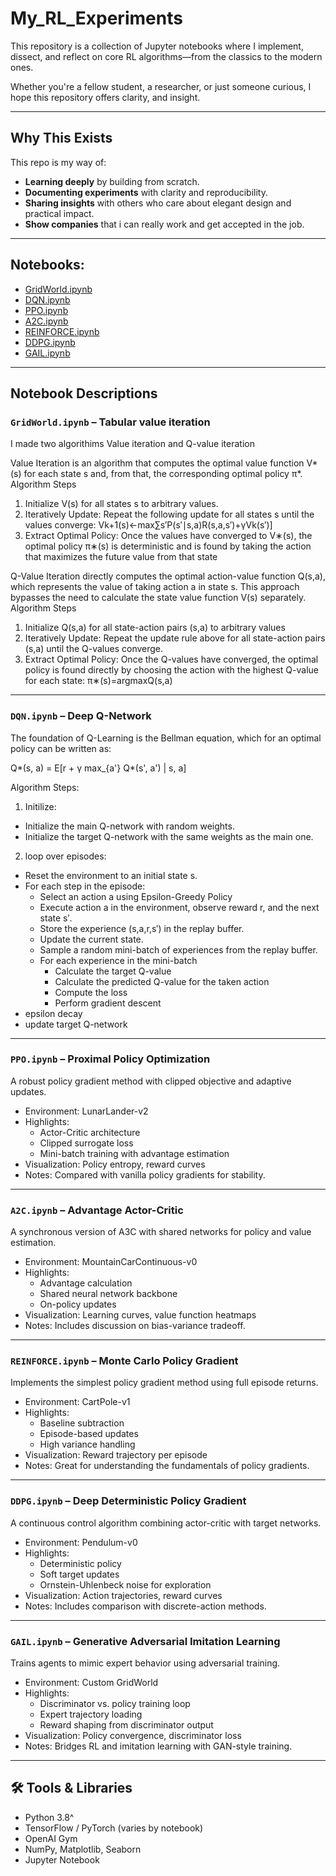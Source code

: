 # My_RL_Experiments

This repository is a collection of Jupyter notebooks where I implement, dissect, and reflect on core RL algorithms—from the classics to the modern ones.

Whether you're a fellow student, a researcher, or just someone curious, I hope this repository offers clarity, and insight.

---

## Why This Exists

This repo is my way of:
- **Learning deeply** by building from scratch.
- **Documenting experiments** with clarity and reproducibility.
- **Sharing insights** with others who care about elegant design and practical impact.
- **Show companies** that i can really work and get accepted in the job.
---

## Notebooks:

- [GridWorld.ipynb](#gridworldipynb--tabular-rl-exploration)
- [DQN.ipynb](#dqnipynb--deep-q-network)
- [PPO.ipynb](#ppoipynb--proximal-policy-optimization)
- [A2C.ipynb](#a2cipynb--advantage-actor-critic)
- [REINFORCE.ipynb](#reinforceipynb--monte-carlo-policy-gradient)
- [DDPG.ipynb](#ddpgipynb--deep-deterministic-policy-gradient)
- [GAIL.ipynb](#gailipynb--generative-adversarial-imitation-learning)

---

## Notebook Descriptions

### `GridWorld.ipynb` – Tabular value iteration
I made two algorithims Value iteration and Q-value iteration

Value Iteration is an algorithm that computes the optimal value function V*(s) for each state s and, from that, the corresponding optimal policy π*.
Algorithm Steps
1. Initialize V(s) for all states s to arbitrary values.
2. Iteratively Update: Repeat the following update for all states s until the values converge: Vk+1(s)←max∑s′P(s′∣s,a)R(s,a,s′)+γVk(s′)]
3. Extract Optimal Policy: Once the values have converged to V∗(s), the optimal policy π∗(s) is deterministic and is found by taking the action that maximizes the future value from that state

Q-Value Iteration directly computes the optimal action-value function Q(s,a), which represents the value of taking action a in state s. This approach bypasses the need to calculate the state value function V(s) separately.
Algorithm Steps
1. Initialize Q(s,a) for all state-action pairs (s,a) to arbitrary values
2. Iteratively Update: Repeat the update rule above for all state-action pairs (s,a) until the Q-values converge.
3. Extract Optimal Policy: Once the Q-values have converged, the optimal policy is found directly by choosing the action with the highest Q-value for each state: π∗(s)=argmaxQ(s,a)
---
### `DQN.ipynb` – Deep Q-Network  

The foundation of Q-Learning is the Bellman equation, which for an optimal policy can be written as:

Q*(s, a) = E[r + γ max_{a'} Q*(s', a') | s, a]

Algorithm Steps:
1. Initilize:
  - Initialize the main Q-network with random weights.
  - Initialize the target Q-network with the same weights as the main one.
2. loop over episodes:
  - Reset the environment to an initial state s.
  - For each step in the episode:
    - Select an action a using Epsilon-Greedy Policy
    - Execute action a in the environment, observe reward r, and the next state s′.
    - Store the experience (s,a,r,s′) in the replay buffer.
    - Update the current state.
    - Sample a random mini-batch of experiences from the replay buffer.
    - For each experience in the mini-batch
      - Calculate the target Q-value
      - Calculate the predicted Q-value for the taken action
      - Compute the loss
      - Perform gradient descent
  - epsilon decay
  - update target Q-network

---








### `PPO.ipynb` – Proximal Policy Optimization  
A robust policy gradient method with clipped objective and adaptive updates.  
- Environment: LunarLander-v2  
- Highlights:  
  - Actor-Critic architecture  
  - Clipped surrogate loss  
  - Mini-batch training with advantage estimation  
- Visualization: Policy entropy, reward curves  
- Notes: Compared with vanilla policy gradients for stability.

---

### `A2C.ipynb` – Advantage Actor-Critic  
A synchronous version of A3C with shared networks for policy and value estimation.  
- Environment: MountainCarContinuous-v0  
- Highlights:  
  - Advantage calculation  
  - Shared neural network backbone  
  - On-policy updates  
- Visualization: Learning curves, value function heatmaps  
- Notes: Includes discussion on bias-variance tradeoff.

---

### `REINFORCE.ipynb` – Monte Carlo Policy Gradient  
Implements the simplest policy gradient method using full episode returns.  
- Environment: CartPole-v1  
- Highlights:  
  - Baseline subtraction  
  - Episode-based updates  
  - High variance handling  
- Visualization: Reward trajectory per episode  
- Notes: Great for understanding the fundamentals of policy gradients.

---

### `DDPG.ipynb` – Deep Deterministic Policy Gradient  
A continuous control algorithm combining actor-critic with target networks.  
- Environment: Pendulum-v0  
- Highlights:  
  - Deterministic policy  
  - Soft target updates  
  - Ornstein-Uhlenbeck noise for exploration  
- Visualization: Action trajectories, reward curves  
- Notes: Includes comparison with discrete-action methods.

---

### `GAIL.ipynb` – Generative Adversarial Imitation Learning  
Trains agents to mimic expert behavior using adversarial training.  
- Environment: Custom GridWorld  
- Highlights:  
  - Discriminator vs. policy training loop  
  - Expert trajectory loading  
  - Reward shaping from discriminator output  
- Visualization: Policy convergence, discriminator loss  
- Notes: Bridges RL and imitation learning with GAN-style training.

---


## 🛠️ Tools & Libraries

- Python 3.8^
- TensorFlow / PyTorch (varies by notebook)
- OpenAI Gym
- NumPy, Matplotlib, Seaborn
- Jupyter Notebook


